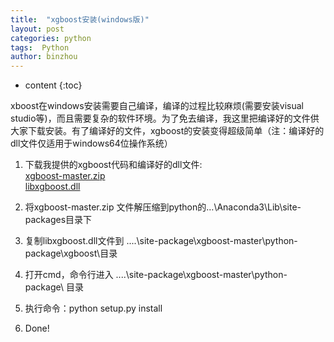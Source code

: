 ```yaml
---
title:  "xgboost安装(windows版)"
layout: post
categories: python
tags:  Python
author: binzhou
---
```


* content
{:toc}

xboost在windows安装需要自己编译，编译的过程比较麻烦(需要安装visual studio等)，而且需要复杂的软件环境。为了免去编译，我这里把编译好的文件供大家下载安装。有了编译好的文件，xgboost的安装变得超级简单（注：编译好的dll文件仅适用于windows64位操作系统）


1. 下载我提供的xgboost代码和编译好的dll文件:<br>
[xgboost-master.zip](https://github.com/binzhouchn/python_notes/blob/master/04.xgboost/xgboost-master.zip)<br>
[libxgboost.dll](https://github.com/binzhouchn/python_notes/blob/master/04.xgboost/libxgboost.zip)

2. 将xgboost-master.zip 文件解压缩到python的…\Anaconda3\Lib\site-packages目录下

3. 复制libxgboost.dll文件到 ....\site-package\xgboost-master\python-package\xgboost\目录

4. 打开cmd，命令行进入 ....\site-package\xgboost-master\python-package\ 目录

5. 执行命令：python setup.py install

6. Done!

